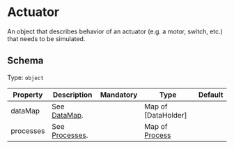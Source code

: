 # Actuator
An object that describes behavior of an actuator (e.g. a motor, switch, etc.) that needs to be simulated.

## Schema
Type: `object`

| Property | Description | Mandatory | Type | Default |
|----------|-------------|:---------:|------|:-------:|
| dataMap | See [DataMap](#datamap). | | Map of [DataHolder] | |
| processes | See [Processes](#processes). | | Map of [Process](#process) | |